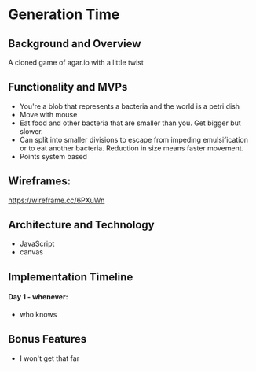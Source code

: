 # Generation Time

## Background and Overview
A cloned game of agar.io with a little twist

## Functionality and MVPs
* You're a blob that represents a bacteria and the world is a petri dish
* Move with mouse
* Eat food and other bacteria that are smaller than you. Get bigger but slower.
* Can split into smaller divisions to escape from impeding emulsification or to eat another bacteria. Reduction in size means faster movement.
* Points system based

## Wireframes:
https://wireframe.cc/6PXuWn

## Architecture and Technology
* JavaScript
* canvas

## Implementation Timeline
#### Day 1 - whenever:
* who knows

## Bonus Features
* I won't get that far
